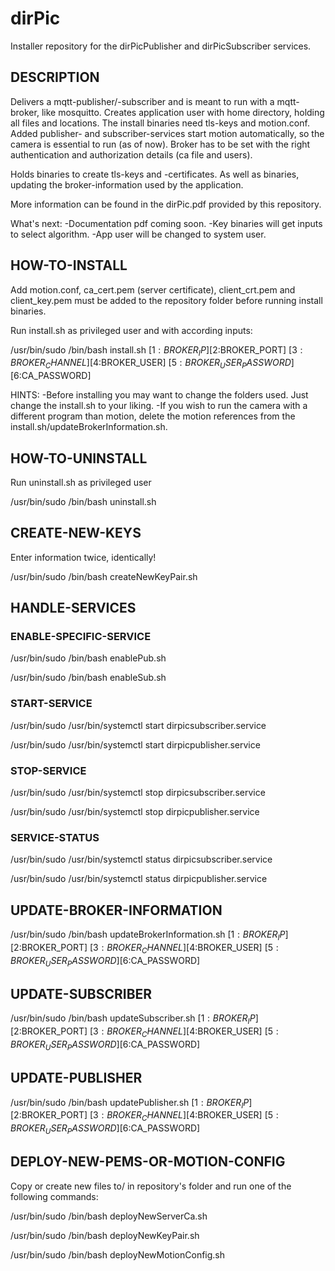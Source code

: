 # dirPic

Installer repository for the dirPicPublisher and dirPicSubscriber services.

## DESCRIPTION

Delivers a mqtt-publisher/-subscriber and is meant to run with a mqtt-broker, like mosquitto.
Creates application user with home directory, holding all files and locations.
The install binaries need tls-keys and motion.conf.
Added publisher- and subscriber-services start motion automatically, so the camera is essential to run (as of now).
Broker has to be set with the right authentication and authorization details (ca file and users).

Holds binaries to create tls-keys and -certificates. As well as binaries, updating the broker-information used by the application.

More information can be found in the dirPic.pdf provided by this repository.

What's next:
-Documentation pdf coming soon.
-Key binaries will get inputs to select algorithm.
-App user will be changed to system user.

## HOW-TO-INSTALL

Add motion.conf, ca_cert.pem (server certificate), client_crt.pem and client_key.pem must be added to the repository folder before running install binaries.

Run install.sh as privileged user and with according inputs:

/usr/bin/sudo /bin/bash install.sh [$1:BROKER_IP] [$2:BROKER_PORT] [$3:BROKER_CHANNEL] [$4:BROKER_USER] [$5:BROKER_USER_PASSWORD] [$6:CA_PASSWORD]

HINTS:
    -Before installing you may want to change the folders used. Just change the install.sh to your liking.
    -If you wish to run the camera with a different program than motion, delete the motion references from the
     install.sh/updateBrokerInformation.sh.

## HOW-TO-UNINSTALL

Run uninstall.sh as privileged user

/usr/bin/sudo /bin/bash uninstall.sh

## CREATE-NEW-KEYS

Enter information twice, identically!

/usr/bin/sudo /bin/bash createNewKeyPair.sh

## HANDLE-SERVICES

### ENABLE-SPECIFIC-SERVICE

/usr/bin/sudo /bin/bash enablePub.sh

/usr/bin/sudo /bin/bash enableSub.sh

### START-SERVICE

/usr/bin/sudo /usr/bin/systemctl start dirpicsubscriber.service

/usr/bin/sudo /usr/bin/systemctl start dirpicpublisher.service

### STOP-SERVICE

/usr/bin/sudo /usr/bin/systemctl stop dirpicsubscriber.service

/usr/bin/sudo /usr/bin/systemctl stop dirpicpublisher.service

### SERVICE-STATUS

/usr/bin/sudo /usr/bin/systemctl status dirpicsubscriber.service

/usr/bin/sudo /usr/bin/systemctl status dirpicpublisher.service

## UPDATE-BROKER-INFORMATION

/usr/bin/sudo /bin/bash updateBrokerInformation.sh [$1:BROKER_IP] [$2:BROKER_PORT] [$3:BROKER_CHANNEL] [$4:BROKER_USER] [$5:BROKER_USER_PASSWORD] [$6:CA_PASSWORD]

## UPDATE-SUBSCRIBER

/usr/bin/sudo /bin/bash updateSubscriber.sh [$1:BROKER_IP] [$2:BROKER_PORT] [$3:BROKER_CHANNEL] [$4:BROKER_USER] [$5:BROKER_USER_PASSWORD] [$6:CA_PASSWORD]

## UPDATE-PUBLISHER

/usr/bin/sudo /bin/bash updatePublisher.sh [$1:BROKER_IP] [$2:BROKER_PORT] [$3:BROKER_CHANNEL] [$4:BROKER_USER] [$5:BROKER_USER_PASSWORD] [$6:CA_PASSWORD]

## DEPLOY-NEW-PEMS-OR-MOTION-CONFIG

Copy or create new files to/ in repository's folder and run one of the following commands:

/usr/bin/sudo /bin/bash deployNewServerCa.sh

/usr/bin/sudo /bin/bash deployNewKeyPair.sh

/usr/bin/sudo /bin/bash deployNewMotionConfig.sh
